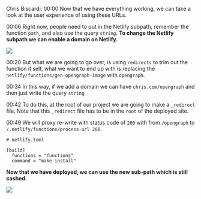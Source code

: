 Chris Biscardi: 00:00 Now that we have everything working, we can take a look at the user experience of using these URLs.

00:06 Right now, people need to put in the Netlify subpath, remember the function `path`, and also use the query `string`. **To change the Netlify subpath we can enable a domain on Netlify.**

![](https://res.cloudinary.com/dg3gyk0gu/image/upload/v1586898846/transcript-images/10-netlify-url.jpg)

00:20 But what we are going to go over, is using `redirects` to trim out the function it self, what we want to end up with is replacing the `netlify/functions/gen-opengraph-image` with `opengraph`.

00:34 In this way, if we add a domain we can have `chris.com/opengraph` and then just write the query `string`.

00:42 To do this, at the root of our project we are going to make a `_redirect` file. Note that this `_redirect` file has to be in the `root` of the deployed site.

00:49 We will proxy re-write with status code of `200` with from `/opengraph` to `/.netlify/functions/process-url 200`.

```
# netlify.toml

[build]
  functions = "functions"
  command = "make install"
```

**Now that we have deployed, we can use the new sub-path which is still cashed.**

![](https://res.cloudinary.com/dg3gyk0gu/image/upload/v1586898841/transcript-images/10-final-image.jpg)
